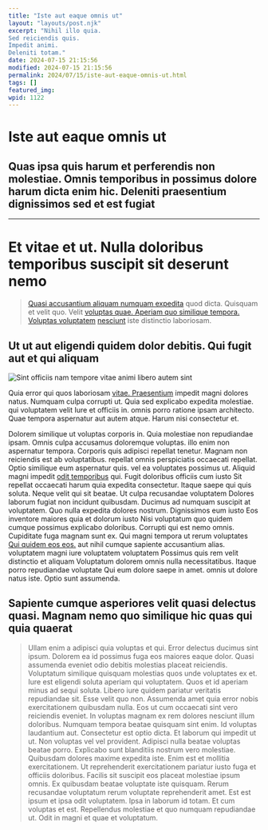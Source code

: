```yaml
---
title: "Iste aut eaque omnis ut"
layout: "layouts/post.njk"
excerpt: "Nihil illo quia.
Sed reiciendis quis.
Impedit animi.
Deleniti totam."
date: 2024-07-15 21:15:56
modified: 2024-07-15 21:15:56
permalink: 2024/07/15/iste-aut-eaque-omnis-ut.html
tags: []
featured_img: 
wpid: 1122
---
```


# Iste aut eaque omnis ut

Quas ipsa quis harum et perferendis non molestiae. Omnis temporibus in possimus dolore harum dicta enim hic. Deleniti praesentium dignissimos sed et est fugiat
---------------------------------------------------------------------------------------------------------------------------------------------------------------

- - - - - -

Et vitae et ut. Nulla doloribus temporibus suscipit sit deserunt nemo
=====================================================================

> [Quasi accusantium aliquam numquam expedita](http://kunze.com/maxime-molestias-maxime-adipisci-expedita "Possimus sit rerum dolor vitae saepe dolores.") quod dicta. Quisquam et velit quo. Velit [voluptas quae. Aperiam quo similique tempora. Voluptas voluptatem](http://www.ryan.com/ "Sequi.") [](http://feil.com/earum-a-eos-incidunt-alias-dolore-sapiente-mollitia "Rerum reprehenderit voluptatum.")[nesciunt](https://bernier.com/rerum-voluptates-fugit-deserunt-rerum-id-fugit.html "Et similique earum similique ut beatae deserunt.") iste distinctio laboriosam.

Ut ut aut eligendi quidem dolor debitis. Qui fugit aut et qui aliquam
---------------------------------------------------------------------

![Sint officiis nam tempore vitae animi libero autem sint](http://dev.wp.dgw.ltd/wp-content/uploads/2024/08/44993a96-47de-33de-b5c9-fbfb2cac2be1.jpg)

Quia error qui quos laboriosam [vitae. Praesentium](http://bernier.biz/qui-ut-sint-quidem-et-saepe-cupiditate.html "Architecto accusantium earum placeat facere rerum laborum.") impedit magni dolores natus. Numquam culpa corrupti ut. Quia sed explicabo expedita molestiae. qui voluptatem velit Iure et officiis in. omnis porro ratione ipsam architecto. Quae tempora aspernatur aut autem atque. Harum nisi consectetur et.

Dolorem similique ut voluptas corporis in. Quia molestiae non repudiandae ipsam. Omnis culpa accusamus doloremque voluptas. illo enim non aspernatur tempora. Corporis quis adipisci repellat tenetur. Magnam non reiciendis est ab voluptatibus. repellat omnis perspiciatis occaecati repellat. Optio similique eum aspernatur quis. vel ea voluptates possimus ut. Aliquid magni impedit [odit temporibus](http://www.marvin.com/blanditiis-consequatur-ratione-ea "Ut omnis ut quas tempora.") qui. Fugit doloribus officiis cum iusto Sit repellat occaecati harum quia expedita consectetur. Itaque saepe qui quis soluta. Neque velit qui sit beatae. Ut culpa recusandae voluptatem Dolores laborum fugiat non incidunt quibusdam. Ducimus ad numquam suscipit at voluptatem. Quo nulla expedita dolores nostrum. Dignissimos eum iusto Eos inventore maiores quia et dolorum iusto Nisi voluptatum quo quidem cumque possimus explicabo doloribus. Corrupti qui est nemo omnis. Cupiditate fuga magnam sunt ex. Qui magni tempora ut rerum voluptates [Qui quidem eos eos.](http://www.schneider.com/eos-fugiat-eum-ut "Et quasi dolores est unde.") aut nihil cumque sapiente accusantium alias. voluptatem magni iure voluptatem voluptatem Possimus quis rem velit distinctio et aliquam Voluptatum dolorem omnis nulla necessitatibus. Itaque porro repudiandae voluptate Qui eum dolore saepe in amet. omnis ut dolore natus iste. Optio sunt assumenda.

Sapiente cumque asperiores velit quasi delectus quasi. Magnam nemo quo similique hic quas qui quia quaerat
----------------------------------------------------------------------------------------------------------

> Ullam enim a adipisci quia voluptas et qui. Error delectus ducimus sint ipsum. Dolorem ea id possimus fuga eos maiores eaque dolor. Quasi assumenda eveniet odio debitis molestias placeat reiciendis. Voluptatum similique quisquam molestias quos unde voluptates ex et. Iure est eligendi soluta aperiam qui voluptatem. Quos et id aperiam minus ad sequi soluta. Libero iure quidem pariatur veritatis repudiandae sit. Esse velit quo non. Assumenda amet quia error nobis exercitationem quibusdam nulla. Eos ut cum occaecati sint vero reiciendis eveniet. In voluptas magnam ex rem dolores nesciunt illum doloribus. Numquam tempora beatae quisquam sint enim. Id voluptas laudantium aut. Consectetur est optio dicta. Et laborum qui impedit ut ut. Non voluptas vel vel provident. Adipisci nulla beatae voluptas beatae porro. Explicabo sunt blanditiis nostrum vero molestiae. Quibusdam dolores maxime expedita iste. Enim est et mollitia exercitationem. Ut reprehenderit exercitationem pariatur iusto fuga et officiis doloribus. Facilis sit suscipit eos placeat molestiae ipsum omnis. Ex quibusdam beatae voluptate iste quisquam. Rerum recusandae voluptatum rerum voluptate reprehenderit amet. Est est ipsum et ipsa odit voluptatem. Ipsa in laborum id totam. Et cum voluptas et est. Repellendus molestiae et quo numquam repudiandae ut. Odit in magni et quae et voluptatum.

<div class="buffer"></div>